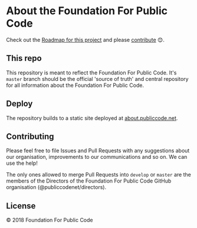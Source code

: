 # About the Foundation For Public Code



Check out the [Roadmap for this project](https://github.com/publiccodenet/about/projects/1) and please [contribute](#contributing) 😊.

## This repo

This repository is meant to reflect the Foundation For Public Code.
It's `master` branch should be the official 'source of truth' and central repository for all information about the Foundation For Public Code.

## Deploy

The repository builds to a static site deployed at [about.publiccode.net](http://about.publiccode.net/).

## Contributing

Please feel free to file Issues and Pull Requests with any suggestions about our organisation, improvements to our communications and so on. We can use the help!

The only ones allowed to merge Pull Requests into `develop` or `master` are the members of the Directors of the Foundation For Public Code GitHub organisation (@publiccodenet/directors).

## License

© 2018 Foundation For Public Code
